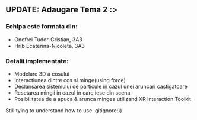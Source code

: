 ## UPDATE: Adaugare Tema 2 :>

### Echipa este formata din:
- Onofrei Tudor-Cristian, 3A3
- Hrib Ecaterina-Nicoleta, 3A3

### Detalii implementate:
- Modelare 3D a cosului
- Interactiunea dintre cos si minge(using force)
- Declansarea sistemului de particule in cazul unei aruncari castigatoare
- Resetarea mingii in cazul in care iese din scena
- Posibilitatea de a apuca & arunca mingea utilizand XR Interaction Toolkit

Still tying to understand how to use .gitignore:))
